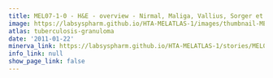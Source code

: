 ```yaml
---
title: MEL07-1-0 - H&E - overview - Nirmal, Maliga, Vallius, Sorger et al., 2021
image: https://labsyspharm.github.io/HTA-MELATLAS-1/images/thumbnail-MEL07-1-0-he-overview.jpg
atlas: tuberculosis-granuloma
date: '2011-01-22'
minerva_link: https://labsyspharm.github.io/HTA-MELATLAS-1/stories/MEL07-1-0-he-overview.html
info_link: null
show_page_link: false
---
```

